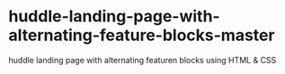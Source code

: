 # huddle-landing-page-with-alternating-feature-blocks-master
 huddle landing page with alternating featuren blocks using HTML & CSS
